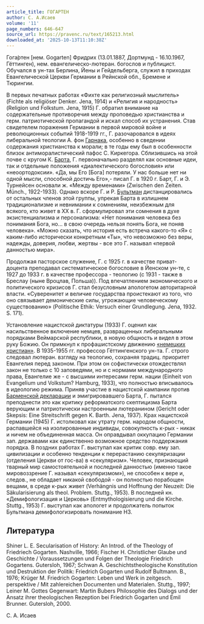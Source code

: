 ```yaml
---
article_title: ГОГАРТЕН
author: С. А.Исаев
volume: '11'
page_numbers: 646-647
source_url: https://pravenc.ru/text/165213.html
downloaded_at: '2025-10-13T11:10:38Z'
---
```


Гога́ртен [нем. Gogarten] Фридрих (13.01.1887, Дортмунд - 16.10.1967, Гёттинген), нем. евангелическо-лютеран. богослов и публицист. Обучался в ун-тах Берлина, Йены и Гейдельберга, служил в приходах Евангелической Церкви Германии в Рейнской обл., Бремене и Тюрингии.

В первых печатных работах «Фихте как религиозный мыслитель» (Fichte als religiöser Denker. Jena, 1914) и «Религия и народность» (Religion und Folkstum. Jena, 1915) Г. обратил внимание на содержательные противоречия между проповедью христианства и герм. патриотической пропагандой и искал способ их устранения. Став свидетелем поражения Германии в первой мировой войне и революционных событий 1918-1919 гг., Г. разочаровался в идеях либеральной теологии А. фон [Гарнака](https://pravenc.ru/text/Гарнак.html), особенно в сведении содержания христианства к морали; в те годы ему был в особенности близок антиморалистический пафос С. Киркегора. Сблизившись на этой почве с кругом К. [Барта](https://pravenc.ru/text/Барта.html), Г. первоначально разделял как основные идеи, так и отдельные положения «диалектического богословия» или «неоортодоксии». «Да, мы Его [Бога] потеряли. У нас больше нет ни одной мысли, способной достичь Его»,- писал Г. в 1920 г. Барт, Г. и Э. Турнейсен основали ж. «Между временами» (Zwischen den Zeiten. Münch., 1922-1933). Однако вскоре Г. и Р. [Бультман](https://pravenc.ru/text/Бультман.html) дистанцировались от остальных членов этой группы, упрекая Барта в излишнем традиционализме и невнимании к сомнениям, неизбежным для всякого, кто живет в ХХ в. Г. сформулировал эти сомнения в духе экзистенциализма и персонализма: «Нет понимания человека без понимания Бога, но… в свою очередь нельзя понять Бога, не поняв человека». «Можно сказать, что история есть встреча какого-то «Я» с каким-либо исторически конкретным «Ты», что невозможно без веры, надежды, доверия, любви, жертвы - все это Г. называл «первой данностью мира».

Продолжая пасторское служение, Г. с 1925 г. в качестве приват-доцента преподавал систематическое богословие в Йенском ун-те, с 1927 до 1933 г. в качестве профессора - теологию (с 1931 - также в Бреслау (ныне Вроцлав, Польша)). Под впечатлением экономического и политического кризисов Г. стал безусловным апологетом авторитарной власти. «Суверенитет и величие государства проистекают из того, что оно связывает демонические силы, угрожающие человеческому существованию» (Politische Ethik: Versuch einer Grundlegung. Jena, 1932. S. 171).

Установление нацистской диктатуры (1933) Г. оценил как насильственное включение немцев, развращенных либеральными порядками Веймарской республики, в новую общность и видел в этом руку Божию. Он примкнул к профашистскому движению [«немецких христиан»](<https://pravenc.ru/text/ немецких христиан .html>). В 1935-1955 гг. профессор Гёттингенского ун-та. Г. строго следовал лютеран. взгляду на теологию, сохраняя традиц. приоритет Евангелия перед законом. При этом он софистически отождествлял закон не только с 10 заповедями, но и с нормами международного права, Евангелие же - с высшими интересами герм. нации (Einheit von Evangelium und Volkstum? Hamburg, 1933), что полностью вписывалось в идеологию режима. Приняв участие в нацистской кампании против [Барменской декларации](<https://pravenc.ru/text/Барменской декларации.html>) и эмигрировавшего Барта, Г. пытался преподнести это как критику реформатского скептицизма Барта верующим и патриотически настроенным лютеранином (Gericht oder Skepsis: Eine Streitschrift gegen K. Barth. Jena, 1937). Крах нацистской Германии (1945) Г. истолковал как утрату герм. народом общности, распавшейся на изолированные индивиды, совокупность к-рых - никак и ничем не объединенная масса. Он оправдывал оккупацию Германии зап. державами как единственно возможное средство поддержания порядка. В поздних работах Г. выступал как критик совр. ему зап. цивилизации и особенно тенденции к перерастанию секуляризации (отделения Церкви от гос-ва) в «секуляризм». Человек, признающий тварный мир самостоятельной и последней данностью (именно такое мировоззрение Г. называл «секуляризмом»), не способен к вере и, следов., не обладает никакой свободой - он полностью порабощен вещами, в среде к-рых живет (Verhängnis und Hoffnung der Neuzeit: Die Säkularisierung als theol. Problem. Stuttg., 1953). В последней кн. «Демифологизация и Церковь» (Entmythologisierung und die Kirche. Stuttg., 1953) Г. выступал как апологет и продолжатель попыток Бультмана демифологизировать понимание НЗ.

## Литература

Shiner L. E. Secularisation of History: An Introd. of the Theology of Friedriech Gogarten. Nashville, 1966; Fischer H. Christlicher Glaube und Geschichte / Voraussetzungen und Folgen der Theologie Friedrich Gogartens. Gutersloh, 1967; Schwan A. Geschichtstheologische Konstitution und Destruktion der Politik: Friedrich Gogarten und Rudolf Bultmann. B., 1976; Krüger M. Friedrich Gogarten: Leben und Werk in zeitgesch. perspektive / Mit zahlereichen Documenten und Materialen. Stuttg., 1997; Leiner M. Gottes Gegenwart: Martin Bubers Philosophie des Dialogs und der Ansatz ihrer theologischen Rezeption bei Friedrich Gogarten und Emil Brunner. Gutersloh, 2000.

С. А.  Исаев
